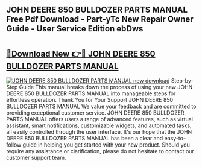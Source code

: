 ## JOHN DEERE 850 BULLDOZER PARTS MANUAL Free Pdf Download - Part-yTc New Repair Owner Guide - User Service Edition ebDws

# <h2><a href="http://bc82007.oget.top/?id=JOHN+DEERE+850+BULLDOZER+PARTS+MANUAL">🔗Download New 👉🔴 JOHN DEERE 850 BULLDOZER PARTS MANUAL</a></h2>

[![JOHN DEERE 850 BULLDOZER PARTS MANUAL new download](https://i.imgur.com/5g1atiW.png)](http://bc82007.oget.top/?id=JOHN+DEERE+850+BULLDOZER+PARTS+MANUAL)
Step-by-Step Guide This manual breaks down the process of using your new JOHN DEERE 850 BULLDOZER PARTS MANUAL into manageable steps for effortless operation. Thank You for Your Support JOHN DEERE 850 BULLDOZER PARTS MANUAL We value your feedback and are committed to providing exceptional customer service. JOHN DEERE 850 BULLDOZER PARTS MANUAL offers users a range of advanced features, such as virtual assistant, smart notifications, customizable widgets, and automated tasks, all easily controlled through the user interface. It's our hope that the JOHN DEERE 850 BULLDOZER PARTS MANUAL has been a clear and easy-to-follow guide in helping you get started with your new product. Should you require any assistance or clarification, please do not hesitate to contact our customer support team.

